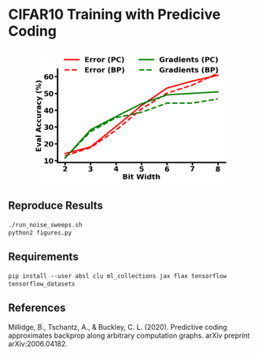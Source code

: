 # CIFAR10 Training with Predicive Coding


<p align="center">
<img src="figures/bit_sweep_errors.png" width="80%">
</p>


## Reproduce Results

```
./run_noise_sweeps.sh 
python2 figures.py
```

## Requirements

```
pip install --user absl clu ml_collections jax flax tensorflow tensorflow_datasets
```


## References

Millidge, B., Tschantz, A., & Buckley, C. L. (2020). Predictive coding approximates backprop along arbitrary computation graphs. arXiv preprint arXiv:2006.04182.